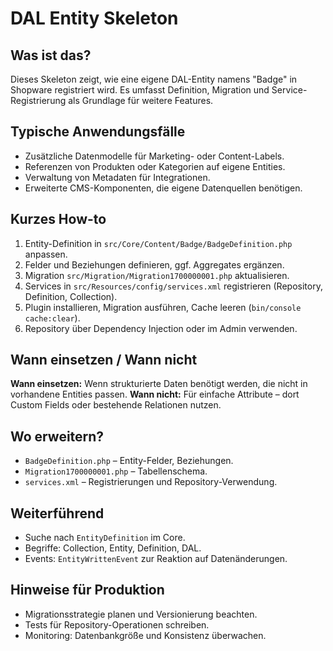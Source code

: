 # DAL Entity Skeleton

## Was ist das?
Dieses Skeleton zeigt, wie eine eigene DAL-Entity namens "Badge" in Shopware registriert wird. Es umfasst Definition, Migration und Service-Registrierung als Grundlage für weitere Features.

## Typische Anwendungsfälle
- Zusätzliche Datenmodelle für Marketing- oder Content-Labels.
- Referenzen von Produkten oder Kategorien auf eigene Entities.
- Verwaltung von Metadaten für Integrationen.
- Erweiterte CMS-Komponenten, die eigene Datenquellen benötigen.

## Kurzes How-to
1. Entity-Definition in `src/Core/Content/Badge/BadgeDefinition.php` anpassen.
2. Felder und Beziehungen definieren, ggf. Aggregates ergänzen.
3. Migration `src/Migration/Migration1700000001.php` aktualisieren.
4. Services in `src/Resources/config/services.xml` registrieren (Repository, Definition, Collection).
5. Plugin installieren, Migration ausführen, Cache leeren (`bin/console cache:clear`).
6. Repository über Dependency Injection oder im Admin verwenden.

## Wann einsetzen / Wann nicht
**Wann einsetzen:** Wenn strukturierte Daten benötigt werden, die nicht in vorhandene Entities passen.
**Wann nicht:** Für einfache Attribute – dort Custom Fields oder bestehende Relationen nutzen.

## Wo erweitern?
- `BadgeDefinition.php` – Entity-Felder, Beziehungen.
- `Migration1700000001.php` – Tabellenschema.
- `services.xml` – Registrierungen und Repository-Verwendung.

## Weiterführend
- Suche nach `EntityDefinition` im Core.
- Begriffe: Collection, Entity, Definition, DAL.
- Events: `EntityWrittenEvent` zur Reaktion auf Datenänderungen.

## Hinweise für Produktion
- Migrationsstrategie planen und Versionierung beachten.
- Tests für Repository-Operationen schreiben.
- Monitoring: Datenbankgröße und Konsistenz überwachen.
